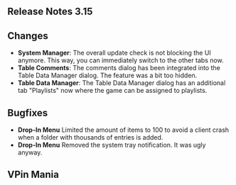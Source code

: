 ## Release Notes 3.15

## Changes

- **System Manager**: The overall update check is not blocking the UI anymore. This way, you can immediately switch to the other tabs now.
- **Table Comments**: The comments dialog has been integrated into the Table Data Manager dialog. The feature was a bit too hidden.
- **Table Data Manager**: The Table Data Manager dialog has an additional tab "Playlists" now where the game can be assigned to playlists.

## Bugfixes

- **Drop-In Menu** Limited the amount of items to 100 to avoid a client crash when a folder with thousands of entries is added.
- **Drop-In Menu** Removed the system tray notification. It was ugly anyway.


## VPin Mania
